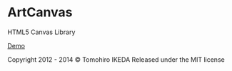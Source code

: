 ArtCanvas
=========
  
HTML5 Canvas Library
  
[Demo](http://korilakkuma.github.io/ArtCanvas/)

Copyright 2012 - 2014 © Tomohiro IKEDA
Released under the MIT license